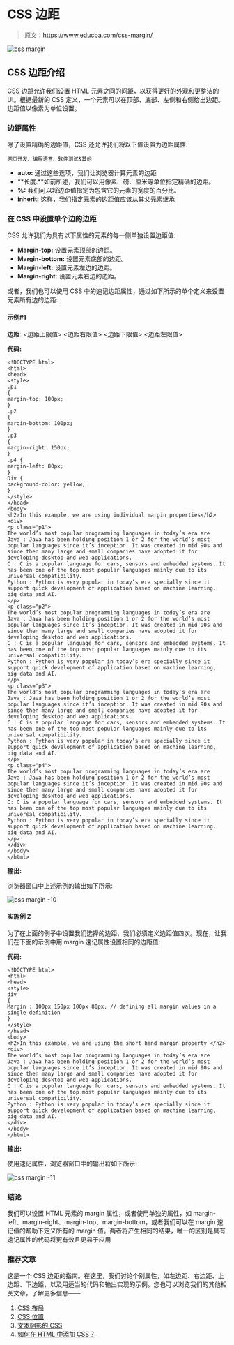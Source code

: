 # CSS 边距

> 原文：<https://www.educba.com/css-margin/>

![css margin](img/607092d6789cb98841731b1aea5eb529.png)



## CSS 边距介绍

CSS 边距允许我们设置 HTML 元素之间的间距，以获得更好的外观和更整洁的 UI。根据最新的 CSS 定义，一个元素可以在顶部、底部、左侧和右侧给出边距。边距值以像素为单位设置。

### 边距属性

除了设置精确的边距值，CSS 还允许我们将以下值设置为边距属性:

<small>网页开发、编程语言、软件测试&其他</small>

*   **auto:** 通过这些选项，我们让浏览器计算元素的边距
*   **长度:**如前所述，我们可以用像素、磅、厘米等单位指定精确的边距。
*   **%:** 我们可以将边距值指定为包含它的元素的宽度的百分比。
*   **inherit:** 这样，我们指定元素的边距值应该从其父元素继承

### 在 CSS 中设置单个边的边距

CSS 允许我们为具有以下属性的元素的每一侧单独设置边距值:

*   **Margin-top:** 设置元素顶部的边距。
*   **Margin-bottom:** 设置元素底部的边距。
*   **Margin-left:** 设置元素左边的边距。
*   **Margin-right:** 设置元素右边的边距。

或者，我们也可以使用 CSS 中的速记边距属性，通过如下所示的单个定义来设置元素所有边的边距:

#### 示例#1

**边距:** <边距上限值> <边距右限值> <边距下限值> <边距左限值>

**代码:**

```
<!DOCTYPE html>
<html>
<head>
<style>
.p1
{
margin-top: 100px;
}
.p2
{
margin-bottom: 100px;
}
.p3
{
margin-right: 150px;
}
.p4 {
margin-left: 80px;
}
Div {
background-color: yellow;
}
</style>
</head>
<body>
<h2>In this example, we are using individual margin properties</h2>
<div>
<p class="p1">
The world’s most popular programming languages in today’s era are
Java : Java has been holding position 1 or 2 for the world’s most popular languages since it’s inception. It was created in mid 90s and since then many large and small companies have adopted it for developing desktop and web applications.
C : C is a popular language for cars, sensors and embedded systems. It has been one of the top most popular languages mainly due to its universal compatibility.
Python : Python is very popular in today’s era specially since it support quick development of application based on machine learning, big data and AI.
</p>
<p class="p2">
The world’s most popular programming languages in today’s era are
Java : Java has been holding position 1 or 2 for the world’s most popular languages since it’s inception. It was created in mid 90s and since then many large and small companies have adopted it for developing desktop and web applications.
C : C is a popular language for cars, sensors and embedded systems. It has been one of the top most popular languages mainly due to its universal compatibility.
Python : Python is very popular in today’s era specially since it support quick development of application based on machine learning, big data and AI.
</p>
<p class="p3">
The world’s most popular programming languages in today’s era are
Java : Java has been holding position 1 or 2 for the world’s most popular languages since it’s inception. It was created in mid 90s and since then many large and small companies have adopted it for developing desktop and web applications.
C : C is a popular language for cars, sensors and embedded systems. It has been one of the top most popular languages mainly due to its universal compatibility.
Python : Python is very popular in today’s era specially since it support quick development of application based on machine learning, big data and AI.
</p>
<p class="p4">
The world’s most popular programming languages in today’s era are
Java : Java has been holding position 1 or 2 for the world’s most popular languages since it’s inception. It was created in mid 90s and since then many large and small companies have adopted it for developing desktop and web applications.
C: C is a popular language for cars, sensors and embedded systems. It has been one of the top most popular languages mainly due to its universal compatibility.
Python : Python is very popular in today’s era specially since it support quick development of application based on machine learning, big data and AI.
</p>
</div>
</body>
</html>
```

**输出:**

浏览器窗口中上述示例的输出如下所示:

![css margin -10](img/ec90ea18b9cece085389acdf8788d486.png)



#### 实施例 2

为了在上面的例子中设置我们选择的边距，我们必须定义边距值四次。现在，让我们在下面的示例中用 margin 速记属性设置相同的边距值:

**代码:**

```
<!DOCTYPE html>
<html>
<head>
<style>
div
{
Margin : 100px 150px 100px 80px; // defining all margin values in a single definition
}
</style>
</head>
<body>
<h2>In this example, we are using the short hand margin property </h2>
<div>
The world’s most popular programming languages in today’s era are
Java : Java has been holding position 1 or 2 for the world’s most popular languages since it’s inception. It was created in mid 90s and since then many large and small companies have adopted it for developing desktop and web applications.
C : C is a popular language for cars, sensors and embedded systems. It has been one of the top most popular languages mainly due to its universal compatibility.
Python : Python is very popular in today’s era specially since it support quick development of application based on machine learning, big data and AI.
</div>
</body>
</html>
```

**输出:**

使用速记属性，浏览器窗口中的输出将如下所示:

![css margin -11](img/ec843ed1a168665615b13fe80e3d26d1.png)



### 结论

我们可以设置 HTML 元素的 margin 属性，或者使用单独的属性，如 margin-left、margin-right、margin-top、margin-bottom，或者我们可以在 margin 速记值的帮助下定义所有的 margin 值。两者将产生相同的结果，唯一的区别是具有速记属性的代码将更有效且更易于应用

### 推荐文章

这是一个 CSS 边距的指南。在这里，我们讨论个别属性，如左边距、右边距、上边距、下边距，以及用适当的代码和输出实现的示例。您也可以浏览我们的其他相关文章，了解更多信息——

1.  [CSS 布局](https://www.educba.com/css-layout/)
2.  [CSS 位置](https://www.educba.com/css-position/)
3.  [文本阴影的 CSS](https://www.educba.com/css-for-text-shadow/)
4.  [如何在 HTML 中添加 CSS？](https://www.educba.com/how-to-add-css-in-html/)





